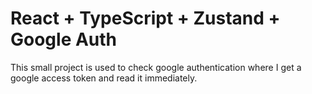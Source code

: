 # React + TypeScript + Zustand + Google Auth

This small project is used to check google authentication where I get a google access token and read it immediately.